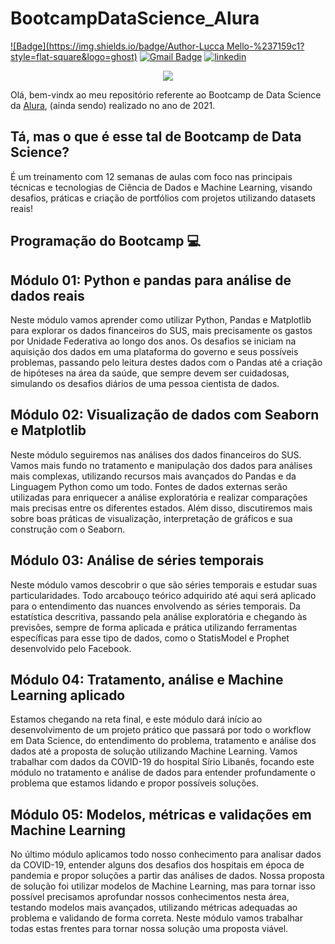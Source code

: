 # BootcampDataScience_Alura
[![Badge](https://img.shields.io/badge/Author-Lucca Mello-%237159c1?style=flat-square&logo=ghost)](https://github.com/LuccaMello7/)
[![Gmail Badge](https://img.shields.io/badge/-luccamello7@gmail.com-6633cc?style=flat-square&logo=Gmail&logoColor=white&link=mailto:luccamello7@gmail.com)](mailto:luccamello7@gmail.com)
[![linkedin](https://img.shields.io/badge/luccamello7-0077B5??style=plastic&logo=linkedin&logoColor=white)](https://www.linkedin.com/in/luccamello7/)

<p align="center">
  <img src = "https://www.alura.com.br/assets/img/bootcamp/data-science-aplicada/shareImage.1621287442.png">
</p>

Olá, bem-vindx ao meu repositório referente ao Bootcamp de Data Science da [Alura](https://www.alura.com.br/), (ainda sendo) realizado no ano de 2021.

## Tá, mas o que é esse tal de Bootcamp de Data Science?

É um treinamento com 12 semanas de aulas com foco nas principais técnicas e tecnologias de Ciência de Dados e Machine Learning, visando desafios, práticas e criação de portfólios com projetos utilizando datasets reais!


## Programação do Bootcamp 💻

## **Módulo 01: Python e pandas para análise de dados reais**
Neste módulo vamos aprender como utilizar Python, Pandas e Matplotlib para explorar os dados financeiros do SUS, mais precisamente os gastos por Unidade Federativa ao longo dos anos. Os desafios se iniciam na aquisição dos dados em uma plataforma do governo e seus possíveis problemas, passando pelo leitura destes dados com o Pandas até a criação de hipóteses na área da saúde, que sempre devem ser cuidadosas, simulando os desafios diários de uma pessoa cientista de dados.

## **Módulo 02: Visualização de dados com Seaborn e Matplotlib**
Neste módulo seguiremos nas análises dos dados financeiros do SUS. Vamos mais fundo no tratamento e manipulação dos dados para análises mais complexas, utilizando recursos mais avançados do Pandas e da Linguagem Python como um todo.
Fontes de dados externas serão utilizadas para enriquecer a análise exploratória e realizar comparações mais precisas entre os diferentes estados. Além disso, discutiremos mais sobre boas práticas de visualização, interpretação de gráficos e sua construção com o Seaborn.


## **Módulo 03: Análise de séries temporais**
Neste módulo vamos descobrir o que são séries temporais e estudar suas particularidades.
Todo arcabouço teórico adquirido até aqui será aplicado para o entendimento das nuances envolvendo as séries temporais. Da estatística descritiva, passando pela análise exploratória e chegando às previsões, sempre de forma aplicada e prática utilizando ferramentas específicas para esse tipo de dados, como o StatisModel e Prophet desenvolvido pelo Facebook.

## **Módulo 04: Tratamento, análise e Machine Learning aplicado**
Estamos chegando na reta final, e este módulo dará início ao desenvolvimento de um projeto prático que passará por todo o workflow em Data Science, do entendimento do problema, tratamento e análise dos dados até a proposta de solução utilizando Machine Learning.
Vamos trabalhar com dados da COVID-19 do hospital Sírio Libanês, focando este módulo no tratamento e análise de dados para entender profundamente o problema que estamos lidando e propor possíveis soluções.

## **Módulo 05: Modelos, métricas e validações em Machine Learning**
No último módulo aplicamos todo nosso conhecimento para analisar dados da COVID-19, entender alguns dos desafios dos hospitais em época de pandemia e propor soluções a partir das análises de dados.
Nossa proposta de solução foi utilizar modelos de Machine Learning, mas para tornar isso possível precisamos aprofundar nossos conhecimentos nesta área, testando modelos mais avançados, utilizando métricas adequadas ao problema e validando de forma correta. Neste módulo vamos trabalhar todas estas frentes para tornar nossa solução uma proposta viável.
